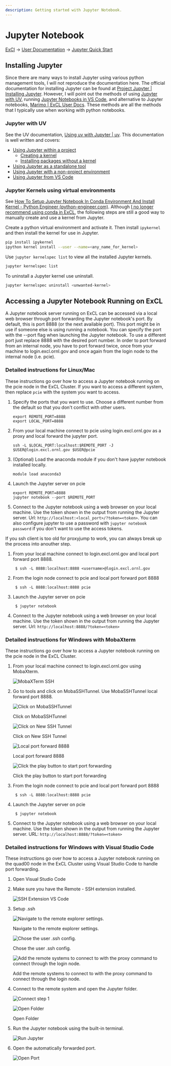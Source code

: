 ```yaml
---
description: Getting started with Jupyter Notebook.
---
```

# Jupyter Notebook

[ExCl](https://docs.excl.ornl.gov) → [User Documentation](../) → [Jupyter Quick Start](jupyter-quick-start.md)

## Installing Jupyter

Since there are many ways to install Jupyter using various python management tools, I will not reproduce the documentation here. The official documentation for installing Jupyter can be found at [Project Jupyter | Installing Jupyter](https://jupyter.org/install). However, I will point out the methods of using [Jupyter with UV](https://docs.excl.ornl.gov/quick-start-guides/jupyter-quick-start#jupyter-with-uv), running [Jupyter Notebooks in VS Code](https://code.visualstudio.com/docs/datascience/jupyter-notebooks), and alternative to Jupyter notebooks, [Marimo | ExCL User Docs](https://docs.excl.ornl.gov/quick-start-guides/marimo). These methods are all the methods that I typically use when working with python notebooks.

### Jupyter with UV

See the UV documentation, [Using uv with Jupyter | uv](https://docs.astral.sh/uv/guides/integration/jupyter/). This documentation is well written and covers:
- [Using Jupyter within a project](https://docs.astral.sh/uv/guides/integration/jupyter/#using-jupyter-within-a-project)
    - [Creating a kernel](https://docs.astral.sh/uv/guides/integration/jupyter/#creating-a-kernel)
    - [Installing packages without a kernel](https://docs.astral.sh/uv/guides/integration/jupyter/#installing-packages-without-a-kernel)
- [Using Jupyter as a standalone tool](https://docs.astral.sh/uv/guides/integration/jupyter/#using-jupyter-as-a-standalone-tool)
- [Using Jupyter with a non-project environment](https://docs.astral.sh/uv/guides/integration/jupyter/#using-jupyter-with-a-non-project-environment)
- [Using Jupyter from VS Code](https://docs.astral.sh/uv/guides/integration/jupyter/#using-jupyter-from-vs-code)

### Jupyter Kernels using virtual environments

See [How To Setup Jupyter Notebook In Conda Environment And Install Kernel - Python Engineer (python-engineer.com)](https://www.python-engineer.com/posts/setup-jupyter-notebook-in-conda-environment/). Although [I no longer recommend using conda in ExCL](https://docs.excl.ornl.gov/quick-start-guides/conda-and-spack-installation#installing-conda), the following steps are still a good way to manually create and use a kernel from Jupyter.

Create a python virtual environment and activate it. Then install `ipykernel` and then install the kernel for use in Jupyter.
```bash
pip install ipykernel
ipython kernel install --user --name=<any_name_for_kernel>
```

Use `jupyter kernelspec list` to view all the installed Jupyter kernels.
```bash
jupyter kernelspec list
```

To uninstall a Jupyter kernel use uninstall.
```bash
jupyter kernelspec uninstall <unwanted-kernel>
```

## Accessing a Jupyter Notebook Running on ExCL

A Jupyter notebook server running on ExCL can be accessed via a local web browser through port forwarding the Jupyter notebook's port. By default, this is port 8888 (or the next available port). This port might be in use if someone else is using running a notebook. You can specify the port with the --port flag when launching the Jupyter notebook. To use a different port just replace 8888 with the desired port number. In order to port forward from an internal node, you have to port forward twice, once from your machine to login.excl.ornl.gov and once again from the login node to the internal node (i.e. pcie).

### Detailed instructions for Linux/Mac

These instructions go over how to access a Jupyter notebook running on the pcie node in the ExCL Cluster. If you want to access a different system, then replace `pcie` with the system you want to access.

1. Specify the ports that you want to use. Choose a different number from the default so that you don't conflict with other users.

    ```
    export REMOTE_PORT=8888
    export LOCAL_PORT=8888
    ```
2. From your local machine connect to pcie using login.excl.ornl.gov as a proxy and local forward the jupyter port.

    ```
    ssh -L $LOCAL_PORT:localhost:$REMOTE_PORT -J $USER@login.excl.ornl.gov $USER@pcie
    ```

3. (Optional) Load the anaconda module if you don't have jupyter notebook installed locally.

    ```
    module load anaconda3
    ```
4. Launch the Jupyter server on pcie

    ```
    export REMOTE_PORT=8888
    jupyter notebook --port $REMOTE_PORT
    ```
5. Connect to the Jupyter notebook using a web browser on your local machine. Use the token shown in the output from running the Jupyter server. Url: `http://localhost:<local_port>/?token=<token>`. You can also configure jupyter to use a password with `jupyter notebook password` if you don't want to use the access tokens.

If you ssh client is too old for proxyjump to work, you can always break up the process into anouther step.

1. From your local machine connect to login.excl.ornl.gov and local port forward port 8888.

    ```
     $ ssh -L 8888:localhost:8888 <username>@login.excl.ornl.gov
    ```
2. From the login node connect to pcie and local port forward port 8888

    ```
     $ ssh -L 8888:localhost:8888 pcie
    ```
3. Launch the Jupyter server on pcie

    ```
     $ jupyter notebook
    ```
4. Connect to the Jupyter notebook using a web browser on your local machine. Use the token shown in the output from running the Jupyter server. Url: `http://localhost:8888/?token=<token>`

### Detailed instructions for Windows with MobaXterm

These instructions go over how to access a Jupyter notebook running on the pcie node in the ExCL Cluster.

1. From your local machine connect to login.excl.ornl.gov using MobaXterm.

    ![MobaXTerm SSH](../.gitbook/assets/mobaxterm-ssh.png)
2. Go to tools and click on MobaSSHTunnel. Use MobaSSHTunnel local forward port 8888.

    ![Click on MobaSSHTunnel](../.gitbook/assets/mobaxterm-ssh-tunnel.png)

    Click on MobaSSHTunnel

    ![Click on New SSH Tunnel](../.gitbook/assets/mobaxterm-new-tunnel.png)

    Click on New SSH Tunnel

    ![Local port forward 8888](../.gitbook/assets/mobaxterm-port-forward.png)

    Local port forward 8888

    ![Click the play button to start port forwarding](../.gitbook/assets/mobaxterm-play.png)

    Click the play button to start port forwarding
3. From the login node connect to pcie and local port forward port 8888

    ```
     $ ssh -L 8888:localhost:8888 pcie
    ```
4. Launch the Jupyter server on pcie

    ```
     $ jupyter notebook
    ```
5. Connect to the Jupyter notebook using a web browser on your local machine. Use the token shown in the output from running the Jupyter server. URL: `http://localhost:8888/?token=<token>`

### Detailed instructions for Windows with Visual Studio Code

These instructions go over how to access a Jupyter notebook running on the quad00 node in the ExCL Cluster using Visual Studio Code to handle port forwarding.

1. Open Visual Studio Code
2. Make sure you have the Remote - SSH extension installed.

    ![SSH Extension VS Code](../.gitbook/assets/visual-code-ssh-extension.png)
3. Setup .ssh

    ![Navigate to the remote explorer settings.](../.gitbook/assets/visual-code-ssh-setup1.png)

    Navigate to the remote explorer settings.

    ![Chose the user .ssh config.](../.gitbook/assets/visual-code-ssh-setup2.png)

    Chose the user .ssh config.

    ![Add the remote systems to connect to with the proxy command to connect through the login node.](../.gitbook/assets/visual-code-ssh-setup3.png)

    Add the remote systems to connect to with the proxy command to connect through the login node.
4. Connect to the remote system and open the Jupyter folder.

    ![Connect step 1](../.gitbook/assets/visual-code-connect1.png)

    ![Open Folder](../.gitbook/assets/visual-code-connect2.png)

    Open Folder
5. Run the Jupyter notebook using the built-in terminal.

    ![Run Jupyter](../.gitbook/assets/visual-code-run.png)
6. Open the automatically forwarded port.

    ![Open Port](../.gitbook/assets/visual-code-open.png)
